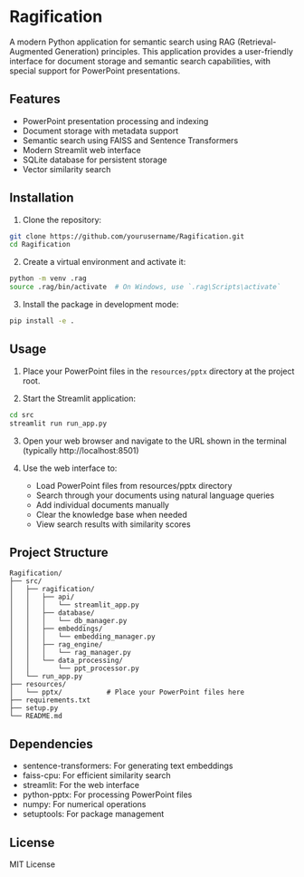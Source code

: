 # Ragification

A modern Python application for semantic search using RAG (Retrieval-Augmented Generation) principles. This application provides a user-friendly interface for document storage and semantic search capabilities, with special support for PowerPoint presentations.

## Features

- PowerPoint presentation processing and indexing
- Document storage with metadata support
- Semantic search using FAISS and Sentence Transformers
- Modern Streamlit web interface
- SQLite database for persistent storage
- Vector similarity search

## Installation

1. Clone the repository:
```bash
git clone https://github.com/yourusername/Ragification.git
cd Ragification
```

2. Create a virtual environment and activate it:
```bash
python -m venv .rag
source .rag/bin/activate  # On Windows, use `.rag\Scripts\activate`
```

3. Install the package in development mode:
```bash
pip install -e .
```

## Usage

1. Place your PowerPoint files in the `resources/pptx` directory at the project root.

2. Start the Streamlit application:
```bash
cd src
streamlit run run_app.py
```

3. Open your web browser and navigate to the URL shown in the terminal (typically http://localhost:8501)

4. Use the web interface to:
   - Load PowerPoint files from resources/pptx directory
   - Search through your documents using natural language queries
   - Add individual documents manually
   - Clear the knowledge base when needed
   - View search results with similarity scores

## Project Structure

```
Ragification/
├── src/
│   ├── ragification/
│   │   ├── api/
│   │   │   └── streamlit_app.py
│   │   ├── database/
│   │   │   └── db_manager.py
│   │   ├── embeddings/
│   │   │   └── embedding_manager.py
│   │   ├── rag_engine/
│   │   │   └── rag_manager.py
│   │   └── data_processing/
│   │       └── ppt_processor.py
│   └── run_app.py
├── resources/
│   └── pptx/           # Place your PowerPoint files here
├── requirements.txt
├── setup.py
└── README.md
```

## Dependencies

- sentence-transformers: For generating text embeddings
- faiss-cpu: For efficient similarity search
- streamlit: For the web interface
- python-pptx: For processing PowerPoint files
- numpy: For numerical operations
- setuptools: For package management

## License

MIT License 